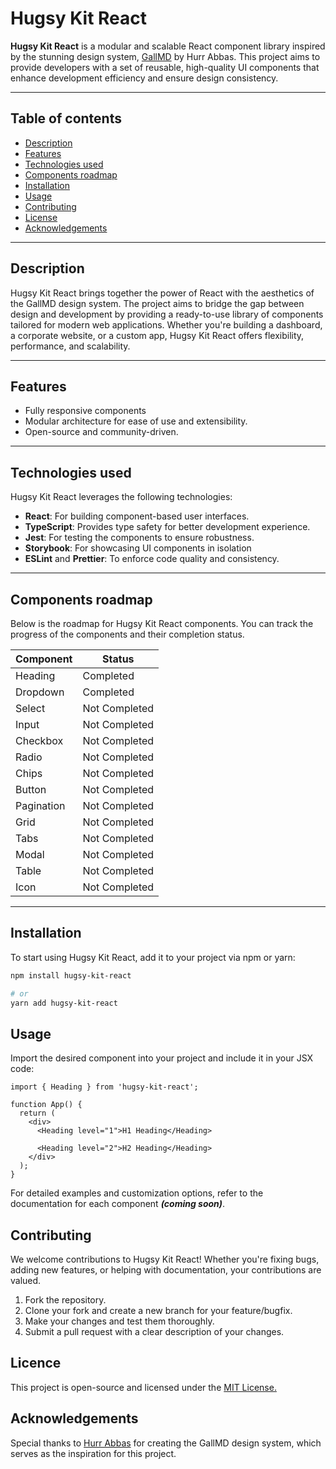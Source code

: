 # Hugsy Kit React

**Hugsy Kit React** is a modular and scalable React component library inspired by the stunning design system, [GallMD](https://www.behance.net/gallery/203093613/GallMD-Comprehensive-Design-System) by Hurr Abbas. This project aims to provide developers with a set of reusable, high-quality UI components that enhance development efficiency and ensure design consistency.

---

## Table of contents
- [Description](#description)
- [Features](#features)
- [Technologies used](#technologies-used)
- [Components roadmap](#components-roadmap)
- [Installation](#installation)
- [Usage](#usage)
- [Contributing](#contributing)
- [License](#license)
- [Acknowledgements](#acknowledgements)

---

## Description

Hugsy Kit React brings together the power of React with the aesthetics of the GallMD design system. The project aims to bridge the gap between design and development by providing a ready-to-use library of components tailored for modern web applications. Whether you're building a dashboard, a corporate website, or a custom app, Hugsy Kit React offers flexibility, performance, and scalability.

---

## Features

- Fully responsive components
- Modular architecture for ease of use and extensibility.
- Open-source and community-driven.

---

## Technologies used

Hugsy Kit React leverages the following technologies:

- **React**: For building component-based user interfaces.
- **TypeScript**: Provides type safety for better development experience.
- **Jest**: For testing the components to ensure robustness.
- **Storybook**: For showcasing UI components in isolation
- **ESLint** and **Prettier**: To enforce code quality and consistency.

---

## Components roadmap

Below is the roadmap for Hugsy Kit React components. You can track the progress of the components and their completion status.

| Component  | Status         |
|------------|----------------|
| Heading    | Completed      |
| Dropdown   | Completed      |
| Select     | Not Completed  |
| Input      | Not Completed  |
| Checkbox   | Not Completed  |
| Radio      | Not Completed  |
| Chips      | Not Completed  |
| Button     | Not Completed  |
| Pagination | Not Completed  |
| Grid       | Not Completed  |
| Tabs       | Not Completed  |
| Modal      | Not Completed  |
| Table      | Not Completed  |
| Icon       | Not Completed  |

---

## Installation

To start using Hugsy Kit React, add it to your project via npm or yarn:

```bash
npm install hugsy-kit-react

# or
yarn add hugsy-kit-react
```

## Usage

Import the desired component into your project and include it in your JSX code:

```tsx
import { Heading } from 'hugsy-kit-react';

function App() {
  return (
    <div>
      <Heading level="1">H1 Heading</Heading>

      <Heading level="2">H2 Heading</Heading>
    </div>
  );
}
```

For detailed examples and customization options, refer to the documentation for each component ***(coming soon)***.

## Contributing

We welcome contributions to Hugsy Kit React! Whether you're fixing bugs, adding new features, or helping with documentation, your contributions are valued.

1. Fork the repository.
2. Clone your fork and create a new branch for your feature/bugfix.
3. Make your changes and test them thoroughly.
4. Submit a pull request with a clear description of your changes.

## Licence

This project is open-source and licensed under the [MIT License.](https://opensource.org/license/mit)

## Acknowledgements

Special thanks to [Hurr Abbas](https://www.behance.net/hurrabbas2) for creating the GallMD design system, which serves as the inspiration for this project.